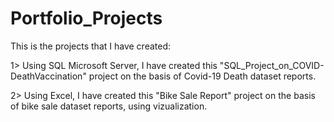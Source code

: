 # Portfolio_Projects

This is the projects that I have created:

1> Using SQL Microsoft Server, I have created this "SQL_Project_on_COVID-DeathVaccination" project on the basis of Covid-19 Death dataset reports.

2> Using Excel, I have created this "Bike Sale Report" project on the basis of bike sale dataset reports, using vizualization.
